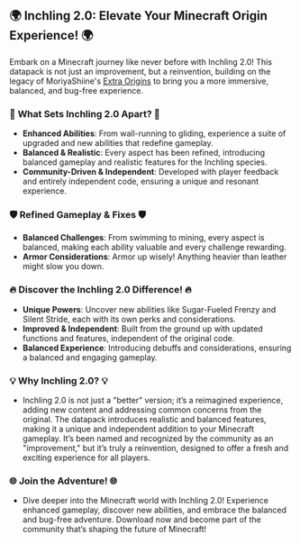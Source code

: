 ## 🌍 **Inchling 2.0: Elevate Your Minecraft Origin Experience!** 🌍

Embark on a Minecraft journey like never before with Inchling 2.0! This datapack is not just an improvement, but a reinvention, building on the legacy of MoriyaShiine's [Extra Origins](https://modrinth.com/mod/extra-origins) to bring you a more immersive, balanced, and bug-free experience.

### 🌟 **What Sets Inchling 2.0 Apart?** 🌟
- **Enhanced Abilities**: From wall-running to gliding, experience a suite of upgraded and new abilities that redefine gameplay.
- **Balanced & Realistic**: Every aspect has been refined, introducing balanced gameplay and realistic features for the Inchling species.
- **Community-Driven & Independent**: Developed with player feedback and entirely independent code, ensuring a unique and resonant experience.

### 🛡️ **Refined Gameplay & Fixes** 🛡️
- **Balanced Challenges**: From swimming to mining, every aspect is balanced, making each ability valuable and every challenge rewarding.
- **Armor Considerations**: Armor up wisely! Anything heavier than leather might slow you down.

### 🔥 **Discover the Inchling 2.0 Difference!** 🔥
- **Unique Powers**: Uncover new abilities like Sugar-Fueled Frenzy and Silent Stride, each with its own perks and considerations.
- **Improved & Independent**: Built from the ground up with updated functions and features, independent of the original code.
- **Balanced Experience**: Introducing debuffs and considerations, ensuring a balanced and engaging gameplay.

### 💡 **Why Inchling 2.0?** 💡
- Inchling 2.0 is not just a "better" version; it’s a reimagined experience, adding new content and addressing common concerns from the original. The datapack introduces realistic and balanced features, making it a unique and independent addition to your Minecraft gameplay. It’s been named and recognized by the community as an "improvement," but it’s truly a reinvention, designed to offer a fresh and exciting experience for all players.

### 🌐 **Join the Adventure!** 🌐
- Dive deeper into the Minecraft world with Inchling 2.0! Experience enhanced gameplay, discover new abilities, and embrace the balanced and bug-free adventure. Download now and become part of the community that’s shaping the future of Minecraft!

